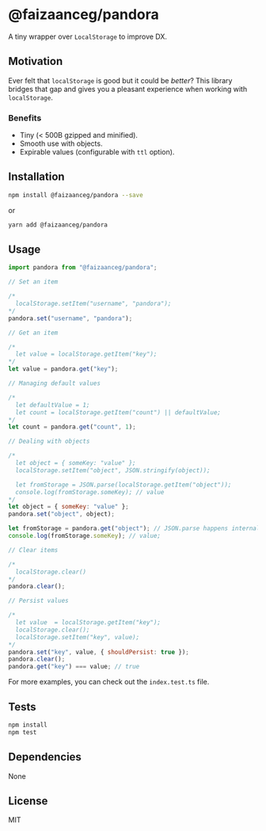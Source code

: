 # @faizaanceg/pandora

A tiny wrapper over `LocalStorage` to improve DX.

## Motivation

Ever felt that `localStorage` is good but it could be _better_? This library bridges that gap and gives you a pleasant experience when working with `localStorage`.

### Benefits

- Tiny (< 500B gzipped and minified).
- Smooth use with objects.
- Expirable values (configurable with `ttl` option).

## Installation

```sh
npm install @faizaanceg/pandora --save
```

or

```sh
yarn add @faizaanceg/pandora
```

## Usage

```js
import pandora from "@faizaanceg/pandora";

// Set an item

/*
  localStorage.setItem("username", "pandora");
*/
pandora.set("username", "pandora");

// Get an item

/*
  let value = localStorage.getItem("key");
*/
let value = pandora.get("key");

// Managing default values

/*
  let defaultValue = 1;
  let count = localStorage.getItem("count") || defaultValue;
*/
let count = pandora.get("count", 1);

// Dealing with objects

/*
  let object = { someKey: "value" };
  localStorage.setItem("object", JSON.stringify(object));

  let fromStorage = JSON.parse(localStorage.getItem("object"));
  console.log(fromStorage.someKey); // value
*/
let object = { someKey: "value" };
pandora.set("object", object);

let fromStorage = pandora.get("object"); // JSON.parse happens internally
console.log(fromStorage.someKey); // value;

// Clear items

/*
  localStorage.clear()
*/
pandora.clear();

// Persist values

/*
  let value  = localStorage.getItem("key");
  localStorage.clear();
  localStorage.setItem("key", value);
*/
pandora.set("key", value, { shouldPersist: true });
pandora.clear();
pandora.get("key") === value; // true

```

For more examples, you can check out the `index.test.ts` file.

## Tests

```sh
npm install
npm test
```

## Dependencies

None

## License

MIT
